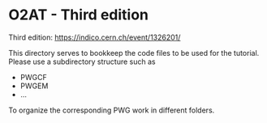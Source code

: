 # O2AT - Third edition
Third edition: https://indico.cern.ch/event/1326201/

This directory serves to bookkeep the code files to be used for the tutorial. Please use a subdirectory structure such as 

* PWGCF 
* PWGEM 
* ... 

To organize the corresponding PWG work in different folders. 
